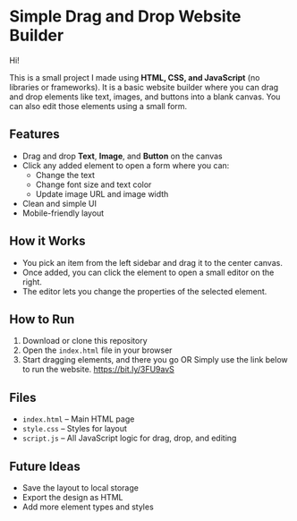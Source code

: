 # Simple Drag and Drop Website Builder

Hi!

This is a small project I made using **HTML, CSS, and JavaScript** (no libraries or frameworks). It is a basic website builder where you can drag and drop elements like text, images, and buttons into a blank canvas. You can also edit those elements using a small form.

## Features

- Drag and drop **Text**, **Image**, and **Button** on the canvas
- Click any added element to open a form where you can:
  - Change the text
  - Change font size and text color
  - Update image URL and image width
- Clean and simple UI
- Mobile-friendly layout

## How it Works

- You pick an item from the left sidebar and drag it to the center canvas.
- Once added, you can click the element to open a small editor on the right.
- The editor lets you change the properties of the selected element.

## How to Run

1. Download or clone this repository
2. Open the `index.html` file in your browser
3. Start dragging elements, and there you go
   OR
Simply use the link below to run the website.
https://bit.ly/3FU9avS

## Files

- `index.html` – Main HTML page
- `style.css` – Styles for layout
- `script.js` – All JavaScript logic for drag, drop, and editing

## Future Ideas

- Save the layout to local storage
- Export the design as HTML
- Add more element types and styles

